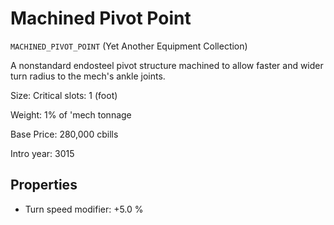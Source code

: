 # Machined Pivot Point

`MACHINED_PIVOT_POINT` (Yet Another Equipment Collection)

A nonstandard endosteel pivot structure machined to allow faster and wider turn radius to the mech's ankle joints.

Size: Critical slots: 1 (foot)

Weight: 1% of 'mech tonnage

Base Price: 280,000 cbills

Intro year: 3015

## Properties
* Turn speed modifier: +5.0 %
